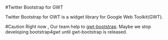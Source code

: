 #Twitter Bootstrap for GWT

Twitter Bootstrap for GWT is a widget library for Google Web Toolkit(GWT).

#Caution
Right now , Our team help to [gwt-bootstrap](https://github.com/gwtbootstrap/gwt-bootstrap).
Maybe we stop developing bootstrap4gwt until gwt-bootstrap is released.
